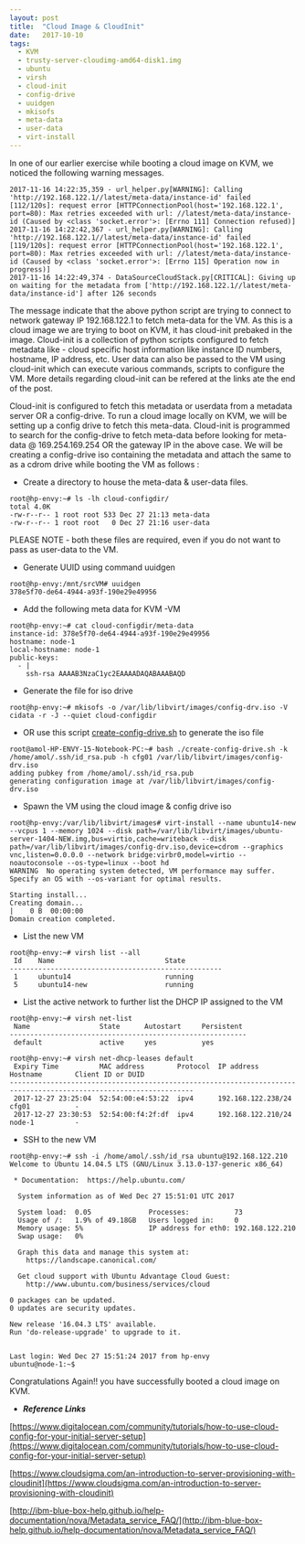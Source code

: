 ```yaml
---
layout: post
title:  "Cloud Image & CloudInit"
date:   2017-10-10
tags:
  - KVM
  - trusty-server-cloudimg-amd64-disk1.img
  - ubuntu
  - virsh
  - cloud-init
  - config-drive
  - uuidgen
  - mkisofs
  - meta-data
  - user-data
  - virt-install
---
```


In one of our earlier exercise while booting a cloud image on KVM, we noticed the following warning messages.

```
2017-11-16 14:22:35,359 - url_helper.py[WARNING]: Calling 'http://192.168.122.1//latest/meta-data/instance-id' failed [112/120s]: request error [HTTPConnectionPool(host='192.168.122.1', port=80): Max retries exceeded with url: //latest/meta-data/instance-id (Caused by <class 'socket.error'>: [Errno 111] Connection refused)]
2017-11-16 14:22:42,367 - url_helper.py[WARNING]: Calling 'http://192.168.122.1//latest/meta-data/instance-id' failed [119/120s]: request error [HTTPConnectionPool(host='192.168.122.1', port=80): Max retries exceeded with url: //latest/meta-data/instance-id (Caused by <class 'socket.error'>: [Errno 115] Operation now in progress)]
2017-11-16 14:22:49,374 - DataSourceCloudStack.py[CRITICAL]: Giving up on waiting for the metadata from ['http://192.168.122.1//latest/meta-data/instance-id'] after 126 seconds
```

The message indicate that the above python script are trying to connect to network gateway IP 192.168.122.1 to fetch meta-data for the VM. As this is a cloud image we are trying to boot on KVM, it has cloud-init prebaked in the image. Cloud-init is a collection of python scripts configured to fetch metadata like - cloud specific host information like instance ID numbers, hostname, IP address, etc. User data can also be passed to the VM using cloud-init which can execute various commands, scripts to configure the VM. More details regarding cloud-init can be refered at the links ate the end of the post.

Cloud-init is configured to fetch this metadata or userdata from a metadata server OR a config-drive. To run a cloud image locally on KVM, we will be setting up a config drive to fetch this meta-data. Cloud-init is programmed to search for the config-drive to fetch meta-data before looking for meta-data @ 169.254.169.254 OR the gateway IP in the above case. We will be creating a config-drive iso containing the metadata and attach the same to as a cdrom drive while booting the VM as follows :

* Create a directory to house the meta-data & user-data files.

```
root@hp-envy:~# ls -lh cloud-configdir/
total 4.0K
-rw-r--r-- 1 root root 533 Dec 27 21:13 meta-data
-rw-r--r-- 1 root root   0 Dec 27 21:16 user-data
```

PLEASE NOTE - both these files are required, even if you do not want to pass as user-data to the VM.

* Generate UUID using command uuidgen

```
root@hp-envy:/mnt/srcVM# uuidgen 
378e5f70-de64-4944-a93f-190e29e49956
``` 

* Add the following meta data for KVM -VM

```
root@hp-envy:~# cat cloud-configdir/meta-data 
instance-id: 378e5f70-de64-4944-a93f-190e29e49956
hostname: node-1
local-hostname: node-1
public-keys:
  - |      
    ssh-rsa AAAAB3NzaC1yc2EAAAADAQABAAABAQD 
```

* Generate the file for iso drive

```
root@hp-envy:~# mkisofs -o /var/lib/libvirt/images/config-drv.iso -V cidata -r -J --quiet cloud-configdir
```

* OR use this script [create-config-drive.sh](https://github.com/larsks/virt-utils/blob/master/create-config-drive) to generate the iso file 

```
root@amol-HP-ENVY-15-Notebook-PC:~# bash ./create-config-drive.sh -k /home/amol/.ssh/id_rsa.pub -h cfg01 /var/lib/libvirt/images/config-drv.iso
adding pubkey from /home/amol/.ssh/id_rsa.pub
generating configuration image at /var/lib/libvirt/images/config-drv.iso
```

* Spawn the VM using the cloud image & config drive iso

``` 
root@hp-envy:/var/lib/libvirt/images# virt-install --name ubuntu14-new --vcpus 1 --memory 1024 --disk path=/var/lib/libvirt/images/ubuntu-server-1404-NEW.img,bus=virtio,cache=writeback --disk path=/var/lib/libvirt/images/config-drv.iso,device=cdrom --graphics vnc,listen=0.0.0.0 --network bridge:virbr0,model=virtio --noautoconsole --os-type=linux --boot hd
WARNING  No operating system detected, VM performance may suffer. Specify an OS with --os-variant for optimal results.

Starting install...
Creating domain...                                                                                                             |    0 B  00:00:00     
Domain creation completed.
```

* List the new VM

```
root@hp-envy:~# virsh list --all
 Id    Name                           State
----------------------------------------------------
 1     ubuntu14                       running
 5     ubuntu14-new                   running
```

* List the active network to further list the DHCP IP assigned to the VM

```
root@hp-envy:~# virsh net-list
 Name                 State      Autostart     Persistent
----------------------------------------------------------
 default              active     yes           yes
```

```
root@hp-envy:~# virsh net-dhcp-leases default
 Expiry Time          MAC address        Protocol  IP address                Hostname        Client ID or DUID
-------------------------------------------------------------------------------------------------------------------
 2017-12-27 23:25:04  52:54:00:e4:53:22  ipv4      192.168.122.238/24        cfg01           -
 2017-12-27 23:30:53  52:54:00:f4:2f:df  ipv4      192.168.122.210/24        node-1          -
```

* SSH to the new VM

```
root@hp-envy:~# ssh -i /home/amol/.ssh/id_rsa ubuntu@192.168.122.210
Welcome to Ubuntu 14.04.5 LTS (GNU/Linux 3.13.0-137-generic x86_64)

 * Documentation:  https://help.ubuntu.com/

  System information as of Wed Dec 27 15:51:01 UTC 2017

  System load:  0.05              Processes:           73
  Usage of /:   1.9% of 49.18GB   Users logged in:     0
  Memory usage: 5%                IP address for eth0: 192.168.122.210
  Swap usage:   0%

  Graph this data and manage this system at:
    https://landscape.canonical.com/

  Get cloud support with Ubuntu Advantage Cloud Guest:
    http://www.ubuntu.com/business/services/cloud

0 packages can be updated.
0 updates are security updates.

New release '16.04.3 LTS' available.
Run 'do-release-upgrade' to upgrade to it.


Last login: Wed Dec 27 15:51:24 2017 from hp-envy
ubuntu@node-1:~$ 
```

Congratulations Again!! you have successfully booted a cloud image on KVM.


* ***Reference Links***

[https://www.digitalocean.com/community/tutorials/how-to-use-cloud-config-for-your-initial-server-setup](https://www.digitalocean.com/community/tutorials/how-to-use-cloud-config-for-your-initial-server-setup)

[https://www.cloudsigma.com/an-introduction-to-server-provisioning-with-cloudinit](https://www.cloudsigma.com/an-introduction-to-server-provisioning-with-cloudinit)

[http://ibm-blue-box-help.github.io/help-documentation/nova/Metadata_service_FAQ/](http://ibm-blue-box-help.github.io/help-documentation/nova/Metadata_service_FAQ/)






